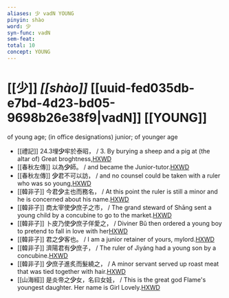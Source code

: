 ```yaml
---
aliases: 少 vadN YOUNG
pinyin: shào
word: 少
syn-func: vadN
sem-feat: 
total: 10
concept: YOUNG 
---
```

# [[少]] *[[shào]]*  [[uuid-fed035db-e7bd-4d23-bd05-9698b26e38f9|vadN]] [[YOUNG]]
of young age; (in office designations) junior; of younger age
 - [[禮記]] 24.3埋**少**牢於泰昭， / 3. By burying a sheep and a pig at (the altar of) Great broghtness,[HXWD](https://hxwd.org/textview.html?location=KR1d0052_tls_024-3a.2)
 - [[春秋左傳]] 以為**少**師。 / and became the Junior-tutor.[HXWD](https://hxwd.org/textview.html?location=KR1e0001_tls_009-674a.14)
 - [[春秋左傳]] **少**君不可以訪， / and no counsel could be taken with a ruler who was so young,[HXWD](https://hxwd.org/textview.html?location=KR1e0001_tls_012-103a.16)
 - [[韓非子]] 今君**少**主也而務名， / At this point the ruler is still a minor and he is concerned about his name.[HXWD](https://hxwd.org/textview.html?location=KR3c0005_tls_023-37a.5)
 - [[韓非子]] 商太宰使**少**庶子之市， / The grand steward of Shāng sent a young child by a concubine to go to the market.[HXWD](https://hxwd.org/textview.html?location=KR3c0005_tls_030-114a.2)
 - [[韓非子]] 卜皮乃使**少**庶子佯愛之， / Diviner Bǔ then ordered a young boy to pretend to fall in love with her[HXWD](https://hxwd.org/textview.html?location=KR3c0005_tls_030-122a.4)
 - [[韓非子]] 君之**少**客也。 / I am a junior retainer of yours, mylord.[HXWD](https://hxwd.org/textview.html?location=KR3c0005_tls_030-57a.9)
 - [[韓非子]] 濟陽君有**少**庶子， / The ruler of Jìyáng had a young son by a concubine.[HXWD](https://hxwd.org/textview.html?location=KR3c0005_tls_031-61a.3)
 - [[韓非子]] **少**庶子進炙而髮繞之， / A minor servant served up roast meat that was tied together with hair.[HXWD](https://hxwd.org/textview.html?location=KR3c0005_tls_031-72a.4)
 - [[山海經]] 是炎帝之**少**女，名曰女娃， / This is the great god Flame's youngest daughter. Her name is Girl Lovely.[HXWD](https://hxwd.org/textview.html?location=KR3l0090_tls_003-65a.10)